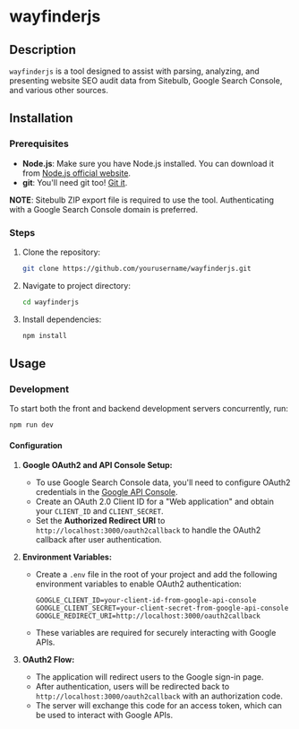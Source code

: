 # wayfinderjs

## Description

`wayfinderjs` is a tool designed to assist with parsing, analyzing, and presenting website SEO audit data from Sitebulb, Google Search Console, and various other sources.

## Installation

### Prerequisites

- **Node.js**: Make sure you have Node.js installed. You can download it from [Node.js official website](https://nodejs.org/).
- **git**: You'll need git too! [Git it](https://git-scm.com/).

**NOTE**: Sitebulb ZIP export file is required to use the tool. Authenticating with a Google Search Console domain is preferred.

### Steps

1. Clone the repository:
   ```bash
   git clone https://github.com/yourusername/wayfinderjs.git
   ```

2. Navigate to project directory:

   ```bash
   cd wayfinderjs
   ```

3. Install dependencies:
   ```bash
   npm install
   ```

## Usage

### Development
To start both the front and backend development servers concurrently, run:
```bash
npm run dev
```

#### Configuration

1. **Google OAuth2 and API Console Setup:**
   - To use Google Search Console data, you'll need to configure OAuth2 credentials in the [Google API Console](https://console.developers.google.com/). 
   - Create an OAuth 2.0 Client ID for a "Web application" and obtain your `CLIENT_ID` and `CLIENT_SECRET`.
   - Set the **Authorized Redirect URI** to `http://localhost:3000/oauth2callback` to handle the OAuth2 callback after user authentication.

2. **Environment Variables:**
   - Create a `.env` file in the root of your project and add the following environment variables to enable OAuth2 authentication:

     ```plaintext
     GOOGLE_CLIENT_ID=your-client-id-from-google-api-console
     GOOGLE_CLIENT_SECRET=your-client-secret-from-google-api-console
     GOOGLE_REDIRECT_URI=http://localhost:3000/oauth2callback
     ```
   - These variables are required for securely interacting with Google APIs.

3. **OAuth2 Flow:**
   - The application will redirect users to the Google sign-in page.
   - After authentication, users will be redirected back to `http://localhost:3000/oauth2callback` with an authorization code.
   - The server will exchange this code for an access token, which can be used to interact with Google APIs.


